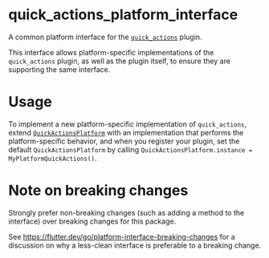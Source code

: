 # quick_actions_platform_interface

A common platform interface for the [`quick_actions`][1] plugin.

This interface allows platform-specific implementations of the `quick_actions`
plugin, as well as the plugin itself, to ensure they are supporting the
same interface.

# Usage

To implement a new platform-specific implementation of `quick_actions`, extend
[`QuickActionsPlatform`][2] with an implementation that performs the
platform-specific behavior, and when you register your plugin, set the default
`QuickActionsPlatform` by calling
`QuickActionsPlatform.instance = MyPlatformQuickActions()`.

# Note on breaking changes

Strongly prefer non-breaking changes (such as adding a method to the interface)
over breaking changes for this package.

See https://flutter.dev/go/platform-interface-breaking-changes for a discussion
on why a less-clean interface is preferable to a breaking change.

[1]: ../proxy_actions
[2]: lib/quick_actions_platform_interface.dart
